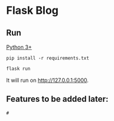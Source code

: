 # Flask Blog

## Run

  [Python 3+](https://www.python.org/downloads/)

  ```
  pip install -r requirements.txt
  ```
  
  ```bash	
  flask run
  ```
  It will run on http://127.0.0.1:5000.



## Features to be added later:

  ```
  #
  ```
 

